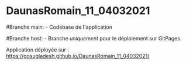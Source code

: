 # DaunasRomain_11_04032021

#Branche main:
        - Codebase de l'application
        
#Branche host:
        - Branche _uniquement_ pour le déploiement sur GitPages

Application déployée sur : https://gosugladesh.github.io/DaunasRomain_11_04032021/
